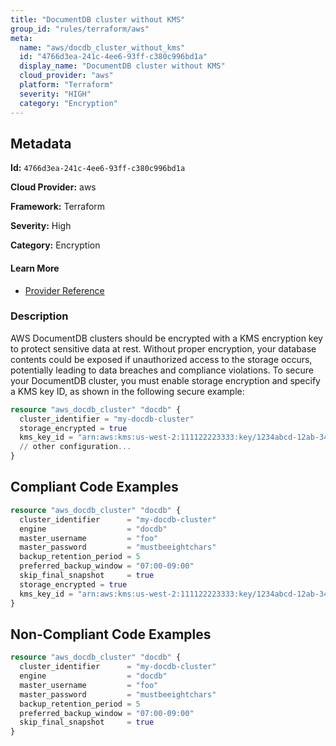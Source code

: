 ```yaml
---
title: "DocumentDB cluster without KMS"
group_id: "rules/terraform/aws"
meta:
  name: "aws/docdb_cluster_without_kms"
  id: "4766d3ea-241c-4ee6-93ff-c380c996bd1a"
  display_name: "DocumentDB cluster without KMS"
  cloud_provider: "aws"
  platform: "Terraform"
  severity: "HIGH"
  category: "Encryption"
---
```

## Metadata

**Id:** `4766d3ea-241c-4ee6-93ff-c380c996bd1a`

**Cloud Provider:** aws

**Framework:** Terraform

**Severity:** High

**Category:** Encryption

#### Learn More

 - [Provider Reference](https://registry.terraform.io/providers/hashicorp/aws/latest/docs/resources/docdb_cluster#kms_key_id)

### Description

 AWS DocumentDB clusters should be encrypted with a KMS encryption key to protect sensitive data at rest. Without proper encryption, your database contents could be exposed if unauthorized access to the storage occurs, potentially leading to data breaches and compliance violations. To secure your DocumentDB cluster, you must enable storage encryption and specify a KMS key ID, as shown in the following secure example:

```terraform
resource "aws_docdb_cluster" "docdb" {
  cluster_identifier = "my-docdb-cluster"
  storage_encrypted = true
  kms_key_id = "arn:aws:kms:us-west-2:111122223333:key/1234abcd-12ab-34cd-56ef-1234567890ab"
  // other configuration...
}
```


## Compliant Code Examples
```terraform
resource "aws_docdb_cluster" "docdb" {
  cluster_identifier      = "my-docdb-cluster"
  engine                  = "docdb"
  master_username         = "foo"
  master_password         = "mustbeeightchars"
  backup_retention_period = 5
  preferred_backup_window = "07:00-09:00"
  skip_final_snapshot     = true
  storage_encrypted = true
  kms_key_id = "arn:aws:kms:us-west-2:111122223333:key/1234abcd-12ab-34cd-56ef-1234567890ab"
}

```
## Non-Compliant Code Examples
```terraform
resource "aws_docdb_cluster" "docdb" {
  cluster_identifier      = "my-docdb-cluster"
  engine                  = "docdb"
  master_username         = "foo"
  master_password         = "mustbeeightchars"
  backup_retention_period = 5
  preferred_backup_window = "07:00-09:00"
  skip_final_snapshot     = true
}

```